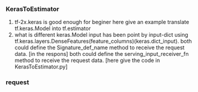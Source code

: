 ### KerasToEstimator
1) tf-2x.keras is good enough for beginer
   here give an example translate tf.keras.Model into tf.estimator
2) what is different
   keras.Model input has been point by input-dict using tf.keras.layers.DenseFeatures(feature_columns)(keras.dict_input).
   both could define the Signature_def_name method to receive the request data. [in the respons]
   both could define the serving_input_receiver_fn method to receive the request data. [here give the code in KerasToEstimator.py]
### request 

